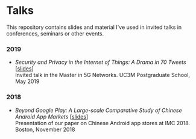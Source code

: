 # Talks

This repository contains slides and material I've used in invited talks in conferences, seminars or other events.


### 2019

* _Security and Privacy in the Internet of Things: A Drama in 70 Tweets_ [[slides](https://github.com/0xjet/talks/blob/main/2019_IoT_security_and_privacy_in_70_tweets.pdf)] \
Invited talk in the Master in 5G Networks. UC3M Postgraduate School, May 2019

### 2018

* _Beyond Google Play: A Large-scale Comparative Study of Chinese Android App Markets_ [[slides](https://github.com/0xjet/talks/blob/main/2018_imc_chinese_android_appstores.pdf)] \
Presentation of our paper on Chinese Android app stores at IMC 2018. Boston, November 2018

